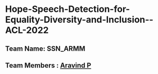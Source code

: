 # Hope-Speech-Detection-for-Equality-Diversity-and-Inclusion--ACL-2022

## Team Name: SSN_ARMM
## Team Members : [Aravind P](https://github.com/Aravind1411)

